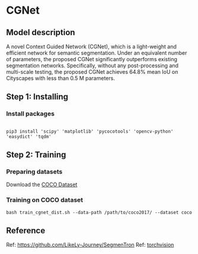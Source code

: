 # CGNet

## Model description

A novel Context Guided Network (CGNet), which is a light-weight and efficient network for semantic segmentation. 
Under an equivalent number of parameters, the proposed CGNet significantly outperforms existing segmentation networks. 
Specifically, without any post-processing and multi-scale testing, the proposed CGNet achieves 64.8% mean IoU on Cityscapes with less than 0.5 M parameters.

## Step 1: Installing

### Install packages

```shell

pip3 install 'scipy' 'matplotlib' 'pycocotools' 'opencv-python' 'easydict' 'tqdm'

```

## Step 2: Training

### Preparing datasets

Download the [COCO Dataset](https://cocodataset.org/#home)

### Training on COCO dataset

```shell
bash train_cgnet_dist.sh --data-path /path/to/coco2017/ --dataset coco
```

## Reference

Ref: https://github.com/LikeLy-Journey/SegmenTron
Ref: [torchvision](../../torchvision/pytorch/README.md)
